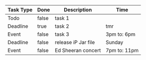 |Task Type | Done | Description | Time |
|----------|------|-------------|------|
| Todo | false | task 1 |  |
| Deadline | true | task 2 | tmr |
| Event | false | task 3 | 3pm to: 6pm |
| Deadline | false | release iP Jar file | Sunday |
| Event | false | Ed Sheeran concert | 7pm to: 11pm |
